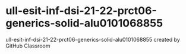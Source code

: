 # ull-esit-inf-dsi-21-22-prct06-generics-solid-alu0101068855
ull-esit-inf-dsi-21-22-prct06-generics-solid-alu0101068855 created by GitHub Classroom
